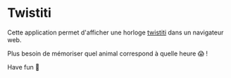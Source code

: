 # Twistiti

Cette application permet d'afficher une horloge [twistiti](https://www.twistiti.com/fr/) dans un navigateur web.

Plus besoin de mémoriser quel animal correspond à quelle heure 😱 !

Have fun 🎉